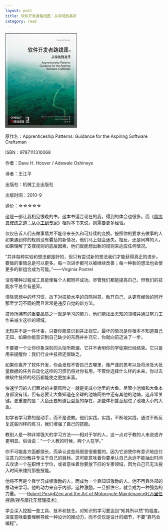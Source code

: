 ```yaml
---
layout: post
title: 软件开发者路线图：从学徒到高手
category: read
---
```

<img class="cover" title="9787111310068" src="/images/2012/04/9787111310068-229x300.jpg" alt="软件开发者路线图：从学徒到高手" width="229" height="300" />

原作名：Apprenticeship Patterns: Guidance for the Aspiring Software Craftsman

ISBN：9787111310068

作者：Dave H. Hoover / Adewale Oshineye

译者：王江平

出版社：机械工业出版社

出版时间：2010-9

评价：☆☆☆☆☆

这是一部让我相见恨晚的书，这本书适合现在的我，得到的体会也很多。而《<a href="http://book.douban.com/subject/5387402/" target="_blank">程序员修炼之道：从小工到专家</a>》相对本书来说，则需要更多经验。

仅仅告诉人们去做事情并不能带来长久和可持续的变换。按照你的要求去做事的人如果遇到你的规则没有囊括的新情况，他们马上就会迷失。相反，还是同样的人，如果理解了支撑规则的底层因素，他们就能想出新的规则来适应任何情况。

“并非每种实验和想法都是好的，但只有尝试新的想法我们才能获得真正的进步。要做的事情总是可以更多。每一次进步都可以被继续改善；每一种新的想法也会使更多的新组合成为可能。”——Virginia Postrel

没有哪种过程或工具能使每个人都同样成功。尽管我们都能提高自己，但我们的技能水平总会有差异。

清除思想中的坏习惯，放下对技能水平的自鸣得意，敞开自己，从更有经验的同行那里学习不同的而且常常是违反自觉的新方法。

技师所拥有的重要品质之一就是学习的能力，他们能找出无知的领域并通过努力工作来减少这样的领域。

无知并不是一件坏事，只要你能意识到并正视它。最坏的情况是你根本不知道自己无知，如果你能意识到自己缺少的东西并补充它，你就向前迈进了一步。

不要被一个让你印象深刻的头衔所欺骗，它并不表明你的学徒期已经结束。它只是用来提醒你：我们行业中技师还很缺乏。

如果你离开了软件开发，你会发现不管自己去哪里，像严谨的思考以及将涉及大批量数据的任务自动化这样的习惯仍将对你有用。不管你选择什么样的未来，你过去做软件技师的经历都能使之更加丰富。

快速学习的人们面对的主要风险之一就是变成小池里的大鱼。尽管小池塘和大鱼本身都没有错，但有必要让大鱼知道在全球的池塘网络中还有其他的池塘，这非常关键。更重要的是：大鱼还要知道巨型鱼的存在，那些体积甚至超过了池塘大小的大鱼。

初学者学习靠的是动手，而不是说教。他们实践，实践，不断地实践，通过不断反复这些同样的练习，我们增强了自己的技能。

教别人是一种非常强大的学习方法——相对于学的人，这一点对于教的人来说或许更明显。俗话说：“一个人教的时候，两个人在学。”

你不可能各方面都擅长，而承认这些局限是很重要的，因为它迫使你有意识地应付注意力的分散并专注于自己的目标。这可能意味着你要承认自己永远不能抽出时间去攻读一个在职博士学位，或者意味着你要放下旧的专家领域，因为自己已无法投入时间来维持那些技能。

他将不再是个靠学习成绩激励的人，而成为一个靠知识激励的人。他不再靠外部的推动来学习。他的动力来自于内部，这种激励，一旦抓住它，就会成为一种强势的力量。——<a href="http://book.douban.com/subject/6811366/" target="_blank">Robert Pirsig《Zen and the Art of Motorcycle Maintenance》（万里任禅游/禅与摩托车修理技术）</a>

学会深入挖掘一些工具、技术和技艺。对知识的学习要达到“知其所以然”的程度。深度意味着要理解导致一种设计的推动力，而不仅仅是设计的细节，不要“靠巧合编程”。
